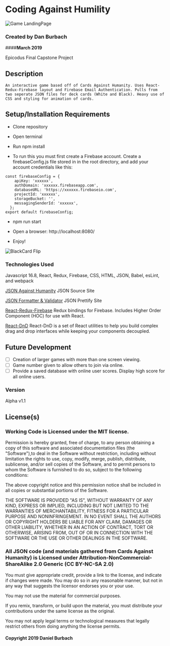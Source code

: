 # Coding Against Humility
![Game LandingPage]('./src/assets/images/CAH_MainScreen.png')

### __Created by Dan Burbach__
####__March  2019__

Epicodus Final Capstone Project

## __Description__

```
An interactive game based off of Cards Against Humanity. Uses React-Redux-Firebase layout and Firebase Email Authentication. Pulls from two seperate JSON files for deck cards (White and Black). Heavy use of CSS and styling for animation of cards.
```
## __Setup/Installation Requirements__

  * Clone repository

  * Open terminal

  * Run npm install

  * To run this you must first create a Firebase account. Create a firebaseConfig.js file stored in in the root directory, and add your account credentials like this:
  ```
  const firebaseConfig = {
      apiKey: 'xxxxxx',
      authDomain: 'xxxxxx.firebaseapp.com',
      databaseURL: 'https://xxxxxx.firebaseio.com',
      projectId: 'xxxxxx',
      storageBucket: '',
      messagingSenderId: 'xxxxxx',
    };
  export default firebaseConfig;
  ```
  * npm run start

  * Open a browser: http://localhost:8080/

  * Enjoy!

![BlackCard Flip]('./src/assets/images/CAH_BlackCard_Flip.gif')

### __Technologies Used__

  Javascript 16.8, React, Redux, Firebase, CSS, HTML, JSON, Babel, esLint, and webpack

  [JSON Against Humanity](https://crhallberg.com/cah/)
  JSON Source Site

  [JSON Formatter & Validator](https://jsonformatter.curiousconcept.com/)
  JSON Prettify Site

  [React-Redux-Firebase](http://docs.react-redux-firebase.com/history/v3.0.0/)
  Redux bindings for Firebase. Includes Higher Order Component (HOC) for use with React.

  [React-DnD](http://react-dnd.github.io/react-dnd/about)
  React-DnD is a set of React utilities to help you build complex drag and drop interfaces while keeping your components decoupled.

## __Future Development__

  - [ ] Creation of larger games with more than one screen viewing.
  - [ ] Game number given to allow others to join via online.
  - [ ] Provide a saved database with online user scores. Display high score for all online users.

### __Version__

Alpha v1.1

## License(s)
### Working Code is Licensed under the MIT license.

Permission is hereby granted, free of charge, to any person obtaining a copy of this software and associated documentation files (the "Software"),to deal in the Software without restriction, including without limitation the rights to use, copy, modify, merge, publish, distribute, sublicense,
and/or sell copies of the Software, and to permit persons to whom the Software is furnished to do so, subject to the following conditions:

The above copyright notice and this permission notice shall be included in all copies or substantial portions of the Software.

THE SOFTWARE IS PROVIDED "AS IS", WITHOUT WARRANTY OF ANY KIND, EXPRESS OR IMPLIED, INCLUDING BUT NOT LIMITED TO THE WARRANTIES OF MERCHANTABILITY,
FITNESS FOR A PARTICULAR PURPOSE AND NONINFRINGEMENT. IN NO EVENT SHALL THE AUTHORS OR COPYRIGHT HOLDERS BE LIABLE FOR ANY CLAIM, DAMAGES OR OTHER LIABILITY,
WHETHER IN AN ACTION OF CONTRACT, TORT OR OTHERWISE, ARISING FROM, OUT OF OR IN CONNECTION WITH THE SOFTWARE OR THE USE OR OTHER DEALINGS IN THE SOFTWARE.

### All JSON code (and materials gathered from Cards Against Humanity) is Licensed under Attribution-NonCommercial-ShareAlike 2.0 Generic (CC BY-NC-SA 2.0)

You must give appropriate credit, provide a link to the license, and indicate if changes were made. You may do so in any reasonable manner, but not in any way that suggests the licensor endorses you or your use.

You may not use the material for commercial purposes.

If you remix, transform, or build upon the material, you must distribute your contributions under the same license as the original.

You may not apply legal terms or technological measures that legally restrict others from doing anything the license permits.

#### Copyright 2019 Daniel Burbach
